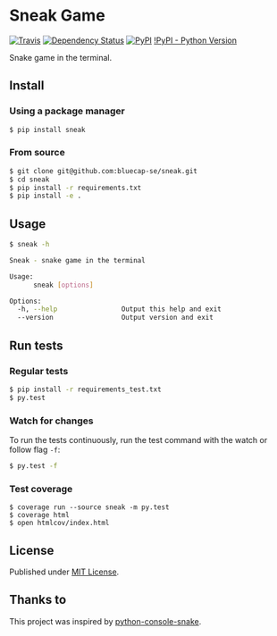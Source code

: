 # Sneak Game

[![Travis](https://img.shields.io/travis/bluecap-se/sneak.svg)](https://travis-ci.org/bluecap-se/sneak)
[![Dependency Status](https://gemnasium.com/bluecap-se/sneak.svg)](https://gemnasium.com/bluecap-se/sneak)
[![PyPI](https://img.shields.io/pypi/v/sneak-game.svg)](https://pypi.python.org/pypi/sneak-game)
[!PyPI - Python Version](https://img.shields.io/badge/python-2.7-blue.svg)

Snake game in the terminal.

## Install

### Using a package manager

```bash
$ pip install sneak
```

### From source

```bash
$ git clone git@github.com:bluecap-se/sneak.git
$ cd sneak
$ pip install -r requirements.txt
$ pip install -e .
```

## Usage

```bash
$ sneak -h

Sneak - snake game in the terminal

Usage:
      sneak [options]

Options:
  -h, --help                Output this help and exit
  --version                 Output version and exit

```


## Run tests

### Regular tests

```bash
$ pip install -r requirements_test.txt
$ py.test
```

### Watch for changes

To run the tests continuously, run the test command with the watch or follow flag `-f`:

```bash
$ py.test -f
```

### Test coverage

```console
$ coverage run --source sneak -m py.test
$ coverage html
$ open htmlcov/index.html
```

## License

Published under [MIT License](https://github.com/bluecap-se/sneak/blob/master/LICENSE).

## Thanks to

This project was inspired by [python-console-snake](https://github.com/tancredi/python-console-snake).
